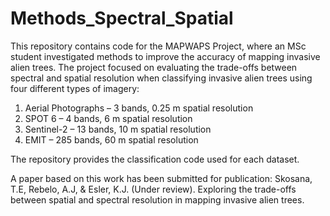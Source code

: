 # Methods_Spectral_Spatial
This repository contains code for the MAPWAPS Project, where an MSc student investigated methods to improve the accuracy of mapping invasive alien trees. The project focused on evaluating the trade-offs between spectral and spatial resolution when classifying invasive alien trees using four different types of imagery:

1. Aerial Photographs – 3 bands, 0.25 m spatial resolution
2. SPOT 6 – 4 bands, 6 m spatial resolution
3. Sentinel-2 – 13 bands, 10 m spatial resolution
4. EMIT – 285 bands, 60 m spatial resolution

The repository provides the classification code used for each dataset.

A paper based on this work has been submitted for publication:
Skosana, T.E, Rebelo, A.J, & Esler, K.J. (Under review). Exploring the trade-offs between spatial and spectral resolution in mapping invasive alien trees.

